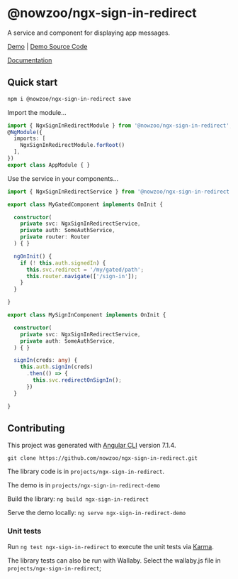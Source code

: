 # @nowzoo/ngx-sign-in-redirect

A service and component for displaying app messages.

[Demo](https://nowzoo.github.io/ngx-sign-in-redirect/)
|
[Demo Source Code](https://github.com/nowzoo/ngx-sign-in-redirect/tree/master/projects/ngx-sign-in-redirect-demo/src/app)

[Documentation](https://nowzoo.github.io/ngx-sign-in-redirect/docs/)



## Quick start

```bash
npm i @nowzoo/ngx-sign-in-redirect save
```

Import the module...
```typescript
import { NgxSignInRedirectModule } from '@nowzoo/ngx-sign-in-redirect';
@NgModule({
  imports: [
    NgxSignInRedirectModule.forRoot()
  ],
})
export class AppModule { }
```



Use the service in your components...
```typescript
import { NgxSignInRedirectService } from '@nowzoo/ngx-sign-in-redirect';

export class MyGatedComponent implements OnInit {

  constructor(
    private svc: NgxSignInRedirectService,
    private auth: SomeAuthService,
    private router: Router
  ) { }

  ngOnInit() {
    if (! this.auth.signedIn) {
      this.svc.redirect = '/my/gated/path';
      this.router.navigate(['/sign-in']);
    }
  }

}

export class MySignInComponent implements OnInit {

  constructor(
    private svc: NgxSignInRedirectService,
    private auth: SomeAuthService,
  ) { }

  signIn(creds: any) {
    this.auth.signIn(creds)
      .then(() => {
        this.svc.redirectOnSignIn();
      })
  }

}

```

## Contributing

This project was generated with [Angular CLI](https://github.com/angular/angular-cli) version 7.1.4.

`git clone https://github.com/nowzoo/ngx-sign-in-redirect.git`

The library code is in `projects/ngx-sign-in-redirect`.

The demo is in `projects/ngx-sign-in-redirect-demo`

Build the library: `ng build ngx-sign-in-redirect`

Serve the demo locally:  `ng serve ngx-sign-in-redirect-demo`



### Unit tests

Run `ng test ngx-sign-in-redirect` to execute the unit tests via [Karma](https://karma-runner.github.io).

The library tests can also be run with Wallaby. Select the wallaby.js file in `projects/ngx-sign-in-redirect`;
